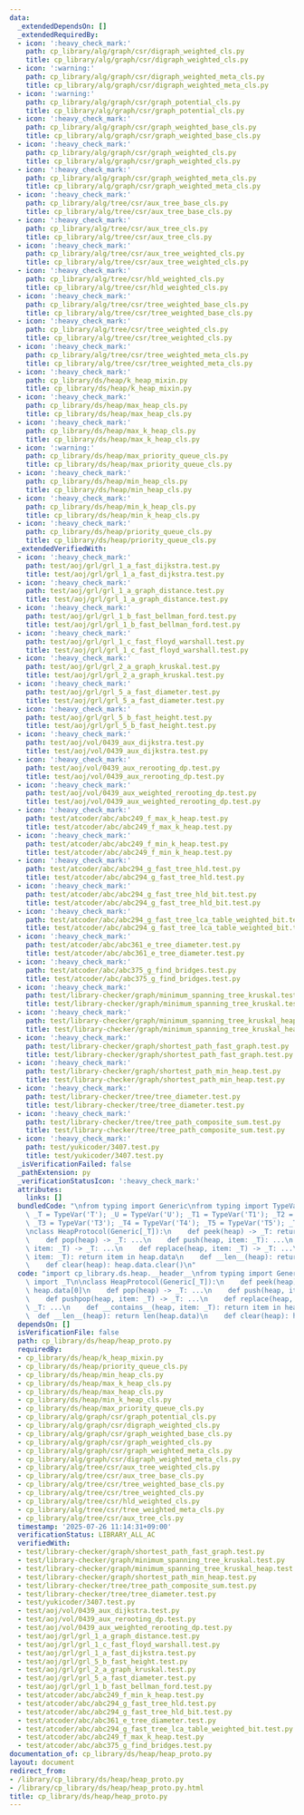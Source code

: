 ```yaml
---
data:
  _extendedDependsOn: []
  _extendedRequiredBy:
  - icon: ':heavy_check_mark:'
    path: cp_library/alg/graph/csr/digraph_weighted_cls.py
    title: cp_library/alg/graph/csr/digraph_weighted_cls.py
  - icon: ':warning:'
    path: cp_library/alg/graph/csr/digraph_weighted_meta_cls.py
    title: cp_library/alg/graph/csr/digraph_weighted_meta_cls.py
  - icon: ':warning:'
    path: cp_library/alg/graph/csr/graph_potential_cls.py
    title: cp_library/alg/graph/csr/graph_potential_cls.py
  - icon: ':heavy_check_mark:'
    path: cp_library/alg/graph/csr/graph_weighted_base_cls.py
    title: cp_library/alg/graph/csr/graph_weighted_base_cls.py
  - icon: ':heavy_check_mark:'
    path: cp_library/alg/graph/csr/graph_weighted_cls.py
    title: cp_library/alg/graph/csr/graph_weighted_cls.py
  - icon: ':heavy_check_mark:'
    path: cp_library/alg/graph/csr/graph_weighted_meta_cls.py
    title: cp_library/alg/graph/csr/graph_weighted_meta_cls.py
  - icon: ':heavy_check_mark:'
    path: cp_library/alg/tree/csr/aux_tree_base_cls.py
    title: cp_library/alg/tree/csr/aux_tree_base_cls.py
  - icon: ':heavy_check_mark:'
    path: cp_library/alg/tree/csr/aux_tree_cls.py
    title: cp_library/alg/tree/csr/aux_tree_cls.py
  - icon: ':heavy_check_mark:'
    path: cp_library/alg/tree/csr/aux_tree_weighted_cls.py
    title: cp_library/alg/tree/csr/aux_tree_weighted_cls.py
  - icon: ':heavy_check_mark:'
    path: cp_library/alg/tree/csr/hld_weighted_cls.py
    title: cp_library/alg/tree/csr/hld_weighted_cls.py
  - icon: ':heavy_check_mark:'
    path: cp_library/alg/tree/csr/tree_weighted_base_cls.py
    title: cp_library/alg/tree/csr/tree_weighted_base_cls.py
  - icon: ':heavy_check_mark:'
    path: cp_library/alg/tree/csr/tree_weighted_cls.py
    title: cp_library/alg/tree/csr/tree_weighted_cls.py
  - icon: ':heavy_check_mark:'
    path: cp_library/alg/tree/csr/tree_weighted_meta_cls.py
    title: cp_library/alg/tree/csr/tree_weighted_meta_cls.py
  - icon: ':heavy_check_mark:'
    path: cp_library/ds/heap/k_heap_mixin.py
    title: cp_library/ds/heap/k_heap_mixin.py
  - icon: ':heavy_check_mark:'
    path: cp_library/ds/heap/max_heap_cls.py
    title: cp_library/ds/heap/max_heap_cls.py
  - icon: ':heavy_check_mark:'
    path: cp_library/ds/heap/max_k_heap_cls.py
    title: cp_library/ds/heap/max_k_heap_cls.py
  - icon: ':warning:'
    path: cp_library/ds/heap/max_priority_queue_cls.py
    title: cp_library/ds/heap/max_priority_queue_cls.py
  - icon: ':heavy_check_mark:'
    path: cp_library/ds/heap/min_heap_cls.py
    title: cp_library/ds/heap/min_heap_cls.py
  - icon: ':heavy_check_mark:'
    path: cp_library/ds/heap/min_k_heap_cls.py
    title: cp_library/ds/heap/min_k_heap_cls.py
  - icon: ':heavy_check_mark:'
    path: cp_library/ds/heap/priority_queue_cls.py
    title: cp_library/ds/heap/priority_queue_cls.py
  _extendedVerifiedWith:
  - icon: ':heavy_check_mark:'
    path: test/aoj/grl/grl_1_a_fast_dijkstra.test.py
    title: test/aoj/grl/grl_1_a_fast_dijkstra.test.py
  - icon: ':heavy_check_mark:'
    path: test/aoj/grl/grl_1_a_graph_distance.test.py
    title: test/aoj/grl/grl_1_a_graph_distance.test.py
  - icon: ':heavy_check_mark:'
    path: test/aoj/grl/grl_1_b_fast_bellman_ford.test.py
    title: test/aoj/grl/grl_1_b_fast_bellman_ford.test.py
  - icon: ':heavy_check_mark:'
    path: test/aoj/grl/grl_1_c_fast_floyd_warshall.test.py
    title: test/aoj/grl/grl_1_c_fast_floyd_warshall.test.py
  - icon: ':heavy_check_mark:'
    path: test/aoj/grl/grl_2_a_graph_kruskal.test.py
    title: test/aoj/grl/grl_2_a_graph_kruskal.test.py
  - icon: ':heavy_check_mark:'
    path: test/aoj/grl/grl_5_a_fast_diameter.test.py
    title: test/aoj/grl/grl_5_a_fast_diameter.test.py
  - icon: ':heavy_check_mark:'
    path: test/aoj/grl/grl_5_b_fast_height.test.py
    title: test/aoj/grl/grl_5_b_fast_height.test.py
  - icon: ':heavy_check_mark:'
    path: test/aoj/vol/0439_aux_dijkstra.test.py
    title: test/aoj/vol/0439_aux_dijkstra.test.py
  - icon: ':heavy_check_mark:'
    path: test/aoj/vol/0439_aux_rerooting_dp.test.py
    title: test/aoj/vol/0439_aux_rerooting_dp.test.py
  - icon: ':heavy_check_mark:'
    path: test/aoj/vol/0439_aux_weighted_rerooting_dp.test.py
    title: test/aoj/vol/0439_aux_weighted_rerooting_dp.test.py
  - icon: ':heavy_check_mark:'
    path: test/atcoder/abc/abc249_f_max_k_heap.test.py
    title: test/atcoder/abc/abc249_f_max_k_heap.test.py
  - icon: ':heavy_check_mark:'
    path: test/atcoder/abc/abc249_f_min_k_heap.test.py
    title: test/atcoder/abc/abc249_f_min_k_heap.test.py
  - icon: ':heavy_check_mark:'
    path: test/atcoder/abc/abc294_g_fast_tree_hld.test.py
    title: test/atcoder/abc/abc294_g_fast_tree_hld.test.py
  - icon: ':heavy_check_mark:'
    path: test/atcoder/abc/abc294_g_fast_tree_hld_bit.test.py
    title: test/atcoder/abc/abc294_g_fast_tree_hld_bit.test.py
  - icon: ':heavy_check_mark:'
    path: test/atcoder/abc/abc294_g_fast_tree_lca_table_weighted_bit.test.py
    title: test/atcoder/abc/abc294_g_fast_tree_lca_table_weighted_bit.test.py
  - icon: ':heavy_check_mark:'
    path: test/atcoder/abc/abc361_e_tree_diameter.test.py
    title: test/atcoder/abc/abc361_e_tree_diameter.test.py
  - icon: ':heavy_check_mark:'
    path: test/atcoder/abc/abc375_g_find_bridges.test.py
    title: test/atcoder/abc/abc375_g_find_bridges.test.py
  - icon: ':heavy_check_mark:'
    path: test/library-checker/graph/minimum_spanning_tree_kruskal.test.py
    title: test/library-checker/graph/minimum_spanning_tree_kruskal.test.py
  - icon: ':heavy_check_mark:'
    path: test/library-checker/graph/minimum_spanning_tree_kruskal_heap.test.py
    title: test/library-checker/graph/minimum_spanning_tree_kruskal_heap.test.py
  - icon: ':heavy_check_mark:'
    path: test/library-checker/graph/shortest_path_fast_graph.test.py
    title: test/library-checker/graph/shortest_path_fast_graph.test.py
  - icon: ':heavy_check_mark:'
    path: test/library-checker/graph/shortest_path_min_heap.test.py
    title: test/library-checker/graph/shortest_path_min_heap.test.py
  - icon: ':heavy_check_mark:'
    path: test/library-checker/tree/tree_diameter.test.py
    title: test/library-checker/tree/tree_diameter.test.py
  - icon: ':heavy_check_mark:'
    path: test/library-checker/tree/tree_path_composite_sum.test.py
    title: test/library-checker/tree/tree_path_composite_sum.test.py
  - icon: ':heavy_check_mark:'
    path: test/yukicoder/3407.test.py
    title: test/yukicoder/3407.test.py
  _isVerificationFailed: false
  _pathExtension: py
  _verificationStatusIcon: ':heavy_check_mark:'
  attributes:
    links: []
  bundledCode: "\nfrom typing import Generic\nfrom typing import TypeVar\n_S = TypeVar('S');\
    \ _T = TypeVar('T'); _U = TypeVar('U'); _T1 = TypeVar('T1'); _T2 = TypeVar('T2');\
    \ _T3 = TypeVar('T3'); _T4 = TypeVar('T4'); _T5 = TypeVar('T5'); _T6 = TypeVar('T6')\n\
    \nclass HeapProtocol(Generic[_T]):\n    def peek(heap) -> _T: return heap.data[0]\n\
    \    def pop(heap) -> _T: ...\n    def push(heap, item: _T): ...\n    def pushpop(heap,\
    \ item: _T) -> _T: ...\n    def replace(heap, item: _T) -> _T: ...\n    def __contains__(heap,\
    \ item: _T): return item in heap.data\n    def __len__(heap): return len(heap.data)\n\
    \    def clear(heap): heap.data.clear()\n"
  code: "import cp_library.ds.heap.__header__\nfrom typing import Generic\nfrom cp_library.misc.typing\
    \ import _T\n\nclass HeapProtocol(Generic[_T]):\n    def peek(heap) -> _T: return\
    \ heap.data[0]\n    def pop(heap) -> _T: ...\n    def push(heap, item: _T): ...\n\
    \    def pushpop(heap, item: _T) -> _T: ...\n    def replace(heap, item: _T) ->\
    \ _T: ...\n    def __contains__(heap, item: _T): return item in heap.data\n  \
    \  def __len__(heap): return len(heap.data)\n    def clear(heap): heap.data.clear()"
  dependsOn: []
  isVerificationFile: false
  path: cp_library/ds/heap/heap_proto.py
  requiredBy:
  - cp_library/ds/heap/k_heap_mixin.py
  - cp_library/ds/heap/priority_queue_cls.py
  - cp_library/ds/heap/min_heap_cls.py
  - cp_library/ds/heap/max_k_heap_cls.py
  - cp_library/ds/heap/max_heap_cls.py
  - cp_library/ds/heap/min_k_heap_cls.py
  - cp_library/ds/heap/max_priority_queue_cls.py
  - cp_library/alg/graph/csr/graph_potential_cls.py
  - cp_library/alg/graph/csr/digraph_weighted_cls.py
  - cp_library/alg/graph/csr/graph_weighted_base_cls.py
  - cp_library/alg/graph/csr/graph_weighted_cls.py
  - cp_library/alg/graph/csr/graph_weighted_meta_cls.py
  - cp_library/alg/graph/csr/digraph_weighted_meta_cls.py
  - cp_library/alg/tree/csr/aux_tree_weighted_cls.py
  - cp_library/alg/tree/csr/aux_tree_base_cls.py
  - cp_library/alg/tree/csr/tree_weighted_base_cls.py
  - cp_library/alg/tree/csr/tree_weighted_cls.py
  - cp_library/alg/tree/csr/hld_weighted_cls.py
  - cp_library/alg/tree/csr/tree_weighted_meta_cls.py
  - cp_library/alg/tree/csr/aux_tree_cls.py
  timestamp: '2025-07-26 11:14:31+09:00'
  verificationStatus: LIBRARY_ALL_AC
  verifiedWith:
  - test/library-checker/graph/shortest_path_fast_graph.test.py
  - test/library-checker/graph/minimum_spanning_tree_kruskal.test.py
  - test/library-checker/graph/minimum_spanning_tree_kruskal_heap.test.py
  - test/library-checker/graph/shortest_path_min_heap.test.py
  - test/library-checker/tree/tree_path_composite_sum.test.py
  - test/library-checker/tree/tree_diameter.test.py
  - test/yukicoder/3407.test.py
  - test/aoj/vol/0439_aux_dijkstra.test.py
  - test/aoj/vol/0439_aux_rerooting_dp.test.py
  - test/aoj/vol/0439_aux_weighted_rerooting_dp.test.py
  - test/aoj/grl/grl_1_a_graph_distance.test.py
  - test/aoj/grl/grl_1_c_fast_floyd_warshall.test.py
  - test/aoj/grl/grl_1_a_fast_dijkstra.test.py
  - test/aoj/grl/grl_5_b_fast_height.test.py
  - test/aoj/grl/grl_2_a_graph_kruskal.test.py
  - test/aoj/grl/grl_5_a_fast_diameter.test.py
  - test/aoj/grl/grl_1_b_fast_bellman_ford.test.py
  - test/atcoder/abc/abc249_f_min_k_heap.test.py
  - test/atcoder/abc/abc294_g_fast_tree_hld.test.py
  - test/atcoder/abc/abc294_g_fast_tree_hld_bit.test.py
  - test/atcoder/abc/abc361_e_tree_diameter.test.py
  - test/atcoder/abc/abc294_g_fast_tree_lca_table_weighted_bit.test.py
  - test/atcoder/abc/abc249_f_max_k_heap.test.py
  - test/atcoder/abc/abc375_g_find_bridges.test.py
documentation_of: cp_library/ds/heap/heap_proto.py
layout: document
redirect_from:
- /library/cp_library/ds/heap/heap_proto.py
- /library/cp_library/ds/heap/heap_proto.py.html
title: cp_library/ds/heap/heap_proto.py
---
```

